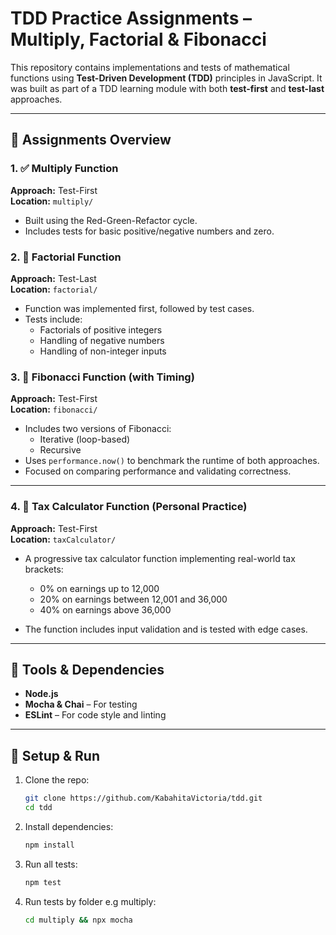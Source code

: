 # TDD Practice Assignments – Multiply, Factorial & Fibonacci

This repository contains implementations and tests of mathematical functions using **Test-Driven Development (TDD)** principles in JavaScript. 
It was built as part of a TDD learning module with both **test-first** and **test-last** approaches.


---

## 🧪 Assignments Overview

### 1. ✅ **Multiply Function**  
**Approach:** Test-First  
**Location:** `multiply/`  
- Built using the Red-Green-Refactor cycle.
- Includes tests for basic positive/negative numbers and zero.

### 2. 🧮 **Factorial Function**  
**Approach:** Test-Last  
**Location:** `factorial/`  
- Function was implemented first, followed by test cases.
- Tests include:
  - Factorials of positive integers
  - Handling of negative numbers
  - Handling of non-integer inputs

### 3. 🔁 **Fibonacci Function (with Timing)**  
**Approach:** Test-First  
**Location:** `fibonacci/`  
- Includes two versions of Fibonacci:
  - Iterative (loop-based)
  - Recursive
- Uses `performance.now()` to benchmark the runtime of both approaches.
- Focused on comparing performance and validating correctness.

---

### 4. 💼 **Tax Calculator Function (Personal Practice)**
**Approach:** Test-First  
**Location:** `taxCalculator/` 
- A progressive tax calculator function implementing real-world tax brackets:  
   - 0% on earnings up to 12,000  
   - 20% on earnings between 12,001 and 36,000  
   - 40% on earnings above 36,000

- The function includes input validation and is tested with edge cases.

---

## 🧰 Tools & Dependencies

- **Node.js**
- **Mocha & Chai** – For testing
- **ESLint** – For code style and linting

---

## 🔧 Setup & Run

1. Clone the repo:
   ```bash
   git clone https://github.com/KabahitaVictoria/tdd.git
   cd tdd

2. Install dependencies:
   ```bash
   npm install

3. Run all tests:
   ```bash
   npm test

4. Run tests by folder e.g multiply:
   ```bash
   cd multiply && npx mocha

